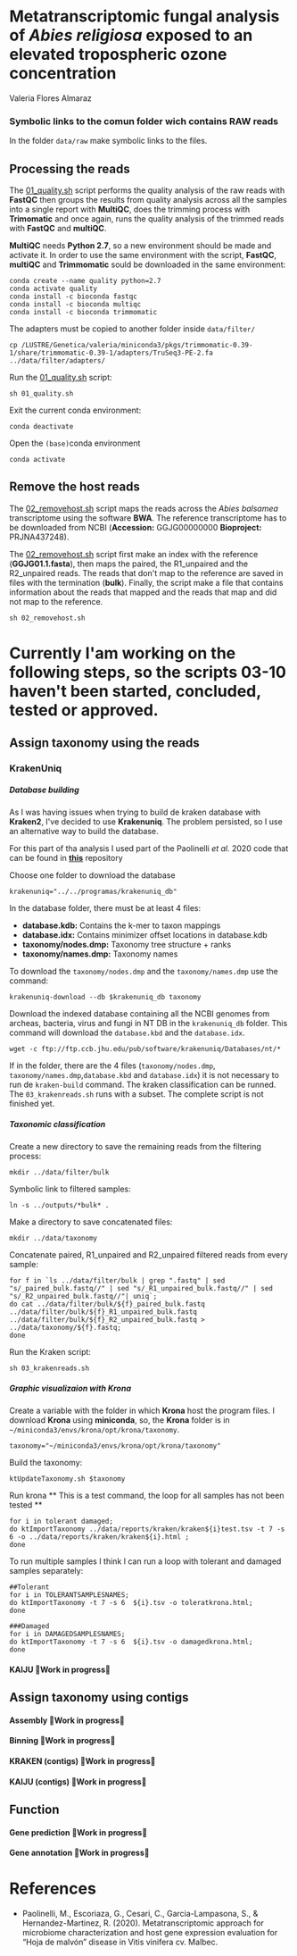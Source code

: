 # Metatranscriptomic fungal analysis of *Abies religiosa* exposed to an elevated tropospheric ozone concentration
Valeria Flores Almaraz


### **Symbolic links to the comun folder wich contains RAW reads**

In the folder `data/raw` make symbolic links to the files.


## **Processing the reads** 

The [01_quality.sh](./01_quality,sh) script performs the quality analysis of the raw reads with **FastQC** then groups the results from quality analysis across all the samples into a single report  with **MultiQC**, does the trimming process with **Trimomatic** and once again, runs the quality analysis of the trimmed reads with **FastQC** and **multiQC**.

**MultiQC** needs **Python 2.7**, so a new environment should be made and activate it. In order to use the same environment with the script, **FastQC**, **multiQC** and **Trimmomatic** sould be downloaded in the same environment:

```
conda create --name quality python=2.7
conda activate quality
conda install -c bioconda fastqc 
conda install -c bioconda multiqc
conda install -c bioconda trimmomatic
```

The adapters must be copied to another folder inside `data/filter/`

```
cp /LUSTRE/Genetica/valeria/miniconda3/pkgs/trimmomatic-0.39-1/share/trimmomatic-0.39-1/adapters/TruSeq3-PE-2.fa ../data/filter/adapters/
```

Run the [01_quality,sh](./01_quality,sh) script:

```
sh 01_quality.sh
```

Exit the current conda environment:

```
conda deactivate
```

Open the `(base)`conda environment

```
conda activate
```

## **Remove the host reads** 

The [02_removehost.sh](./02_removehost.sh) script maps the reads across the *Abies balsamea* transcriptome using the software **BWA**. The reference transcriptome has to be downloaded from NCBI (**Accession:** GGJG00000000 **Bioproject:** PRJNA437248). 

The [02_removehost.sh](./02_removehost.sh) script first make an index with the reference (**GGJG01.1.fasta**), then maps the paired, the R1_unpaired and the R2_unpaired reads. The reads that don't map to the reference are saved in files with the termination (**bulk**). Finally, the script make a file that contains information about the reads that mapped and the reads that map and did not map to the reference.

```
sh 02_removehost.sh
```
# Currently I'am working on the following steps, so the scripts 03-10 haven't been started, concluded, tested or approved.


## **Assign taxonomy using the reads**



### KrakenUniq

##### Database building


As I was having issues when trying to build de kraken database with **Kraken2**, I've decided to use **Krakenuniq**. The problem persisted, so I use an alternative way to build the database.

For this part of tha analysis I used part of the Paolinelli *et al.* 2020 code that can be found in [**this**](https://bitbucket.org/quetjaune/rnaseq_malbec_082018/src/master/Malbec_metatranscriptomic_analysis.md) repository

Choose one folder to download the database
```
krakenuniq="../../programas/krakenuniq_db"
```
In the database folder, there must be at least 4 files:
* **database.kdb:** Contains the k-mer to taxon mappings
* **database.idx:** Contains minimizer offset locations in database.kdb
* **taxonomy/nodes.dmp:** Taxonomy tree structure + ranks
* **taxonomy/names.dmp:** Taxonomy names


To download the `taxonomy/nodes.dmp` and the `taxonomy/names.dmp` use the command:

```
krakenuniq-download --db $krakenuniq_db taxonomy
```

Download the indexed database containing all the NCBI genomes from archeas, bacteria, virus and fungi in NT DB in the `krakenuniq_db` folder. This command will download the `database.kbd` and the `database.idx`.

```
wget -c ftp://ftp.ccb.jhu.edu/pub/software/krakenuniq/Databases/nt/*
```

If in the folder, there are the 4 files (`taxonomy/nodes.dmp`, `taxonomy/names.dmp`,`database.kbd` and `database.idx`) it is not necessary to run de `kraken-build` command. The kraken classification can be runned. The `03_krakenreads.sh` runs with a subset. The complete script is not finished yet. 



##### Taxonomic classification

Create a new directory to save the remaining reads from the filtering process:

```
mkdir ../data/filter/bulk
```

Symbolic link to filtered samples:

```
ln -s ../outputs/*bulk* .
```

Make a directory to save concatenated files:

```
mkdir ../data/taxonomy
```


Concatenate paired, R1_unpaired and R2_unpaired filtered reads from every sample:

```
for f in `ls ../data/filter/bulk | grep ".fastq" | sed "s/_paired_bulk.fastq//" | sed "s/_R1_unpaired_bulk.fastq//" | sed "s/_R2_unpaired_bulk.fastq//"| uniq`;
do cat ../data/filter/bulk/${f}_paired_bulk.fastq ../data/filter/bulk/${f}_R1_unpaired_bulk.fastq ../data/filter/bulk/${f}_R2_unpaired_bulk.fastq > ../data/taxonomy/${f}.fastq;
done
```

Run the Kraken script:

```
sh 03_krakenreads.sh
```

##### Graphic visualizaion with **Krona**

Create a variable with the folder in which **Krona** host the program files. I download **Krona** using **miniconda**, so, the **Krona** folder is in `~/miniconda3/envs/krona/opt/krona/taxonomy`.

```
taxonomy="~/miniconda3/envs/krona/opt/krona/taxonomy"
```
Build the taxonomy:

```
ktUpdateTaxonomy.sh $taxonomy
```

Run krona ** This is a test command, the loop for all samples has not been tested **


```
for i in tolerant damaged;
do ktImportTaxonomy ../data/reports/kraken/kraken${i}test.tsv -t 7 -s 6 -o ../data/reports/kraken/kraken${i}.html ;
done
```
To run multiple samples I think I can run a loop with tolerant and damaged samples separately:

```
##Tolerant
for i in TOLERANTSAMPLESNAMES;
do ktImportTaxonomy -t 7 -s 6  ${i}.tsv -o toleratkrona.html;
done

###Damaged
for i in DAMAGEDSAMPLESNAMES;
do ktImportTaxonomy -t 7 -s 6  ${i}.tsv -o damagedkrona.html;
done
```


#### KAIJU :construction:Work in progress:construction:

## **Assign taxonomy using contigs**
#### Assembly :construction:Work in progress:construction:
#### Binning :construction:Work in progress:construction:
#### KRAKEN (contigs) :construction:Work in progress:construction:
#### KAIJU (contigs) :construction:Work in progress:construction:

## **Function**
#### Gene prediction :construction:Work in progress:construction:
#### Gene annotation :construction:Work in progress:construction:

# References

*  Paolinelli, M., Escoriaza, G., Cesari, C., Garcia-Lampasona, S., & Hernandez-Martinez, R. (2020). Metatranscriptomic approach for microbiome characterization and host gene expression evaluation for “Hoja de malvón” disease in Vitis vinifera cv. Malbec.

